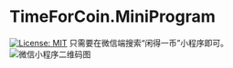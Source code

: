 # TimeForCoin.MiniProgram
[![License: MIT](https://img.shields.io/badge/License-MIT-yellow.svg)](https://opensource.org/licenses/MIT)
只需要在微信端搜索“闲得一币”小程序即可。
![微信小程序二维码图](https://timeforcoin.github.io/Dashboard/docs/about/gh_dd91164ddac9_344.jpg)
